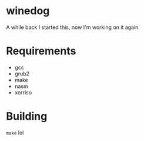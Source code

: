 # winedog

A while back I started this, now I'm working on it again

# Requirements

  - gcc
  - grub2
  - make
  - nasm
  - xorriso

# Building

`make` lol
